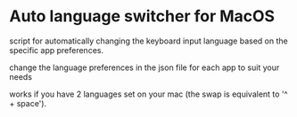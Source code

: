 # Auto language switcher for MacOS
script for automatically changing the keyboard input language based on the specific app preferences.

change the language preferences in the json file for each app to suit your needs

works if you have 2 languages set on your mac (the swap is equivalent to '^ + space').
